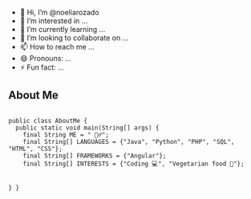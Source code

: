 - 👋 Hi, I’m @noeliarozado
- 👀 I’m interested in ...
- 🌱 I’m currently learning ...
- 💞️ I’m looking to collaborate on ...
- 📫 How to reach me ...
- 😄 Pronouns: ...
- ⚡ Fun fact: ...

<!---
noeliarozado/noeliarozado is a ✨ special ✨ repository because its `README.md` (this file) appears on your GitHub profile.
You can click the Preview link to take a look at your changes.
--->






<h2>About Me</h2>

<div>
<pre>
<code>
public class AboutMe {
  public static void main(String[] args) {
    final String ME = " 🙋‍♂️";
    final String[] LANGUAGES = {"Java", "Python", "PHP", "SQL", "HTML", "CSS"};
    final String[] FRAMEWORKS = {"Angular"};
    final String[] INTERESTS = {"Coding 💻", "Vegetarian food 🥑"};

  }
}
</code>
</pre>
</div>
